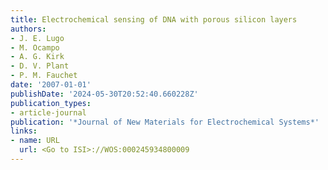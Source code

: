 ```yaml
---
title: Electrochemical sensing of DNA with porous silicon layers
authors:
- J. E. Lugo
- M. Ocampo
- A. G. Kirk
- D. V. Plant
- P. M. Fauchet
date: '2007-01-01'
publishDate: '2024-05-30T20:52:40.660228Z'
publication_types:
- article-journal
publication: '*Journal of New Materials for Electrochemical Systems*'
links:
- name: URL
  url: <Go to ISI>://WOS:000245934800009
---
```

